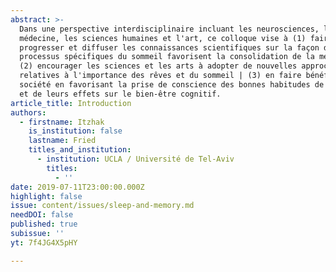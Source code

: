 ```yaml
---
abstract: >-
  Dans une perspective interdisciplinaire incluant les neurosciences, la
  médecine, les sciences humaines et l'art, ce colloque vise à (1) faire
  progresser et diffuser les connaissances scientifiques sur la façon dont des
  processus spécifiques du sommeil favorisent la consolidation de la mémoire |
  (2) encourager les sciences et les arts à adopter de nouvelles approches
  relatives à l'importance des rêves et du sommeil | (3) en faire bénéficier la
  société en favorisant la prise de conscience des bonnes habitudes de sommeil
  et de leurs effets sur le bien-être cognitif.
article_title: Introduction
authors:
  - firstname: Itzhak
    is_institution: false
    lastname: Fried
    titles_and_institution:
      - institution: UCLA / Université de Tel-Aviv
        titles:
          - ''
date: 2019-07-11T23:00:00.000Z
highlight: false
issue: content/issues/sleep-and-memory.md
needDOI: false
published: true
subissue: ''
yt: 7f4JG4X5pHY

---
```

